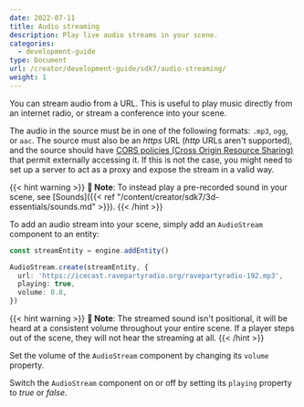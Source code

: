 ```yaml
---
date: 2022-07-11
title: Audio streaming
description: Play live audio streams in your scene.
categories:
  - development-guide
type: Document
url: /creator/development-guide/sdk7/audio-streaming/
weight: 1
---
```


You can stream audio from a URL. This is useful to play music directly from an internet radio, or stream a conference into your scene.

The audio in the source must be in one of the following formats: `.mp3`, `ogg`, or `aac`. The source must also be an _https_ URL (_http_ URLs aren't supported), and the source should have [CORS policies (Cross Origin Resource Sharing)](https://en.wikipedia.org/wiki/Cross-origin_resource_sharing) that permit externally accessing it. If this is not the case, you might need to set up a server to act as a proxy and expose the stream in a valid way.

{{< hint warning >}}
**📔 Note**: To instead play a pre-recorded sound in your scene, see [Sounds]({{< ref "/content/creator/sdk7/3d-essentials/sounds.md" >}}).
{{< /hint >}}

To add an audio stream into your scene, simply add an `AudioStream` component to an entity:

```ts
const streamEntity = engine.addEntity()

AudioStream.create(streamEntity, {
  url: 'https://icecast.ravepartyradio.org/ravepartyradio-192.mp3',
  playing: true,
  volume: 0.8,
})
```

{{< hint warning >}}
**📔 Note**: The streamed sound isn't positional, it will be heard at a consistent volume throughout your entire scene. If a player steps out of the scene, they will not hear the streaming at all.
{{< /hint >}}

Set the volume of the `AudioStream` component by changing its `volume` property.

Switch the `AudioStream` component on or off by setting its `playing` property to _true_ or _false_.
